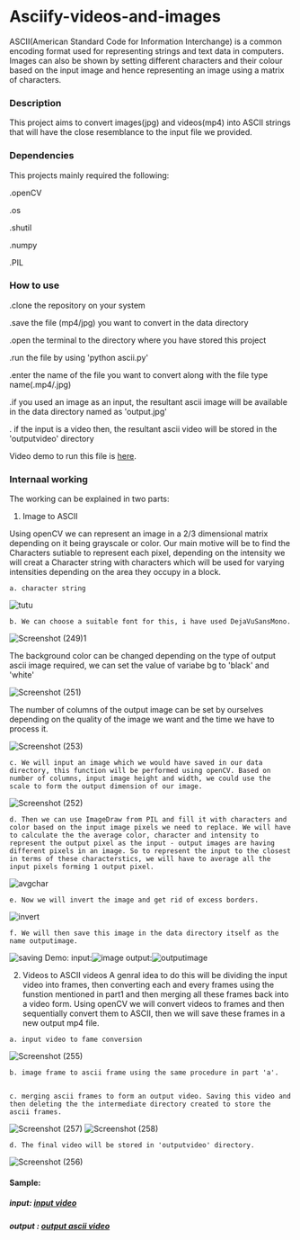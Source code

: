 # Asciify-videos-and-images
ASCII(American Standard Code for Information Interchange) is a common encoding format used for representing strings and text data in computers.
Images can also be shown by setting different characters and their colour based on the input image and hence representing an image using a matrix of characters.

### Description
This project aims to convert images(jpg) and videos(mp4) into ASCII strings that will have the close resemblance to the input file we provided.
### Dependencies
This projects mainly required the following:

.openCV

.os

.shutil

.numpy

.PIL


### How to use
.clone the repository on your system

.save the file (mp4/jpg) you want to convert in the data directory

.open the terminal to the directory where you have stored this project

.run the file by using 'python ascii.py'

.enter the name of the file you want to convert along with the file type name(.mp4/.jpg)

.if you used an image as an input, the resultant ascii image will be available in the data directory named as 'output.jpg'

. if the input is a video then, the resultant ascii video will be stored in the 'outputvideo' directory

Video demo to run this file is [here](https://drive.google.com/file/d/11OvGPgJIfenFAkjijBvrtA1MyJRZI57R/view?usp=sharing).

### Internaal working
The working can be explained in two parts:

1. Image to ASCII

 Using openCV we can represent an image in a 2/3 dimensional matrix depending on it being grayscale or color. Our main motive will be to find the Characters sutiable to represent each pixel, depending on the intensity we will creat a Character string with characters which will be used for varying intensities depending on the area they occupy in a block.
 
    a. character string
    
![tutu](https://user-images.githubusercontent.com/76247052/174784738-1d5507f6-2b96-43d0-b49a-78221bd464f2.png)

    b. We can choose a suitable font for this, i have used DejaVuSansMono. 

![Screenshot (249)1](https://user-images.githubusercontent.com/76247052/174785012-f0136421-c91b-4560-92ed-2bfaa2f731b7.png)

The background color can be changed depending on the type of output ascii image required, we can set the value of variabe bg to 'black' and 'white'  

![Screenshot (251)](https://user-images.githubusercontent.com/76247052/174785227-c661ca4c-2858-43aa-8c22-7ff09a9d866b.png)

The number of columns of the output image can be set by ourselves depending on the quality of the image we want and the time we have to process it. 

![Screenshot (253)](https://user-images.githubusercontent.com/76247052/174785890-2cfefdf6-be5a-4557-94a8-3dbbb03220e1.png)


    c. We will input an image which we would have saved in our data directory, this function will be performed using openCV. Based on number of columns, input image height and width, we could use the scale to form the output dimension of our image.

![Screenshot (252)](https://user-images.githubusercontent.com/76247052/174786004-394fc50e-952a-415f-ac45-46ab07b2a9f9.png)

    d. Then we can use ImageDraw from PIL and fill it with characters and color based on the input image pixels we need to replace. We will have to calculate the the average color, character and intensity to represent the output pixel as the input - output images are having different pixels in an image. So to represent the input to the closest in terms of these characterstics, we will have to average all the input pixels forming 1 output pixel.
    
![avgchar](https://user-images.githubusercontent.com/76247052/174789068-82532d06-c21c-4314-8020-7147fc812b8a.png)

    e. Now we will invert the image and get rid of excess borders.
    
![invert](https://user-images.githubusercontent.com/76247052/174789106-99a3a44b-b142-43b5-ad37-8a528b7829b4.png)

    f. We will then save this image in the data directory itself as the name outputimage.
    
![saving](https://user-images.githubusercontent.com/76247052/174789133-38df5de9-09dc-444a-b83a-b7e7311928b2.png)
Demo:
input:![image](https://user-images.githubusercontent.com/76247052/174790184-58986e4c-4582-4ec8-a627-0281bbe5ce4b.jpg)
output:![outputimage](https://user-images.githubusercontent.com/76247052/174825773-eb11ba23-aa81-459b-96e3-53b5905dc62a.jpg)



  2. Videos to ASCII videos
  A genral idea to do this will be dividing the input video into frames, then converting each and every frames using the funstion mentioned in part1 and then merging all these frames back into a video form. Using openCV we will convert videos to frames and then sequentially convert them to ASCII, then we will save these frames in a new output mp4 file.
  
    a. input video to fame conversion
    
![Screenshot (255)](https://user-images.githubusercontent.com/76247052/174791637-b1caf6f3-3953-4671-a64a-6c4563a5bdee.png)
    
    b. image frame to ascii frame using the same procedure in part 'a'.
    
    
    c. merging ascii frames to form an output video. Saving this video and then deleting the the intermediate directory created to store the ascii frames.
    
![Screenshot (257)](https://user-images.githubusercontent.com/76247052/174791663-17c0748a-1e2c-4795-a80a-17ce8b923808.png)
![Screenshot (258)](https://user-images.githubusercontent.com/76247052/174791678-77568167-04a5-45e0-ae30-64876339858b.png)
    
    d. The final video will be stored in 'outputvideo' directory.
![Screenshot (256)](https://user-images.githubusercontent.com/76247052/174791404-93920b30-dbe3-4c24-bd2e-073021df651a.png)

#### Sample: 
##### input: [input video](https://drive.google.com/file/d/1lg759RnXnciHxEFKiFcrPltEPVxqjVwW/view?usp=sharing)
##### output : [output ascii video](https://drive.google.com/file/d/1u96CKEESFsvmiC4zaTRiQ0dnEf-E-JG0/view?usp=sharing)
  

  

